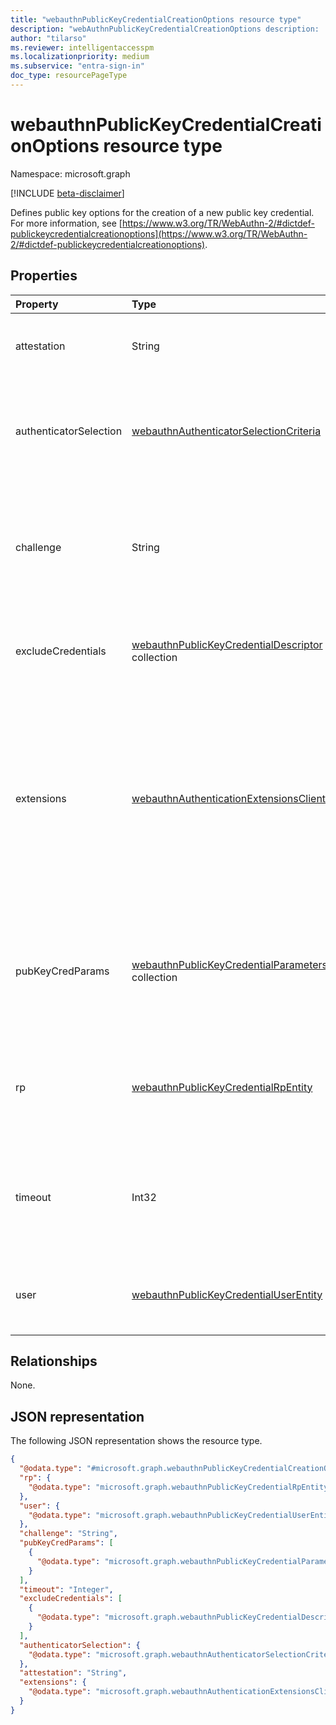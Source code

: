 ```yaml
---
title: "webauthnPublicKeyCredentialCreationOptions resource type"
description: "webAuthnPublicKeyCredentialCreationOptions description:  Defines public key options for the creation of a new public key credential."
author: "tilarso"
ms.reviewer: intelligentaccesspm
ms.localizationpriority: medium
ms.subservice: "entra-sign-in"
doc_type: resourcePageType
---
```


# webauthnPublicKeyCredentialCreationOptions resource type

Namespace: microsoft.graph

[!INCLUDE [beta-disclaimer](../../includes/beta-disclaimer.md)]

Defines public key options for the creation of a new public key credential. For more information, see [https://www.w3.org/TR/WebAuthn-2/#dictdef-publickeycredentialcreationoptions](https://www.w3.org/TR/WebAuthn-2/#dictdef-publickeycredentialcreationoptions).  

## Properties
|Property|Type|Description|
|:---|:---|:---|
|attestation|String|Attestation preference for the Microsoft Entra ID relying party.|  
|authenticatorSelection|[webauthnAuthenticatorSelectionCriteria](../resources/webauthnauthenticatorselectioncriteria.md)|Properties of WebAuthn authenticators allowed to be used for authentication in Microsoft Entra ID.|  
|challenge|String|A challenge generated by Microsoft Entra ID and sent back with the registration request to prevent replay attacks.|  
|excludeCredentials|[webauthnPublicKeyCredentialDescriptor](../resources/webauthnpublickeycredentialdescriptor.md) collection|List of credentials blocked for creations in Microsoft Entra ID.|  
|extensions|[webauthnAuthenticationExtensionsClientInputs](../resources/webauthnauthenticationextensionsclientinputs.md)|Additional processing required by Microsoft Entra ID for the client and WebAuthn authenticator. For example, Microsoft Entra ID might require that particular information be returned in the attestation object.|  
|pubKeyCredParams|[webauthnPublicKeyCredentialParameters](../resources/webauthnpublickeycredentialparameters.md) collection|A set of preferred credential properties for the creation of a new public key credential in Microsoft Entra ID.|  
|rp|[webauthnPublicKeyCredentialRpEntity](../resources/webauthnpublickeycredentialrpentity.md)|Information about the relying party (Microsoft Entra ID) responsible for the request.|  
|timeout|Int32|The time in milliseconds that the client is willing to wait for the credential creation operation to complete.|  
|user|[webauthnPublicKeyCredentialUserEntity](../resources/webAuthnpublickeycredentialuserentity.md)|Information about the user account for which the credential is generated.|  


## Relationships
None.

## JSON representation
The following JSON representation shows the resource type.
<!-- {
  "blockType": "resource",
  "@odata.type": "microsoft.graph.webauthnPublicKeyCredentialCreationOptions"
}
-->
``` json
{
  "@odata.type": "#microsoft.graph.webauthnPublicKeyCredentialCreationOptions",
  "rp": {
    "@odata.type": "microsoft.graph.webauthnPublicKeyCredentialRpEntity"
  },
  "user": {
    "@odata.type": "microsoft.graph.webauthnPublicKeyCredentialUserEntity"
  },
  "challenge": "String",
  "pubKeyCredParams": [
    {
      "@odata.type": "microsoft.graph.webauthnPublicKeyCredentialParameters"
    }
  ],
  "timeout": "Integer",
  "excludeCredentials": [
    {
      "@odata.type": "microsoft.graph.webauthnPublicKeyCredentialDescriptor"
    }
  ],
  "authenticatorSelection": {
    "@odata.type": "microsoft.graph.webauthnAuthenticatorSelectionCriteria"
  },
  "attestation": "String",
  "extensions": {
    "@odata.type": "microsoft.graph.webauthnAuthenticationExtensionsClientInputs"
  }
}
```
